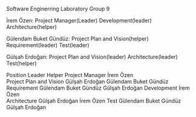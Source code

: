 Software Enginerring Laboratory Group 9

İrem Özen:
Project Manager(Leader)
Development(leader)
Architecture(helper)

Gülendam Buket Gündüz: 
Project Plan and Vision(helper)
Requirement(leader)
Test(leader)

Gülşah Erdoğan:
Project Plan and Vision(leader)
Architecture(leader)
Test(helper)

Position	Leader	Helper
Project Manager	İrem Özen	
Project Plan and Vision	Gülşah Erdoğan	Gülendam Buket Gündüz
Requirement	Gülendam Buket Gündüz	Gülşah Erdoğan
Development	İrem Özen	
Architecture	Gülşah Erdoğan	İrem Özen
Test	Gülendam Buket Gündüz	Gülşah Erdoğan



